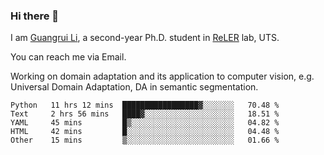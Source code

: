 ### Hi there 👋

<!--
**Solacex/Solacex** is a ✨ _special_ ✨ repository because its `README.md` (this file) appears on your GitHub profile.

Here are some ideas to get you started:

- 🔭 I’m currently working on ...
- 🌱 I’m currently learning ...
- 👯 I’m looking to collaborate on ...
- 🤔 I’m looking for help with ...
- 💬 Ask me about ...
- 📫 How to reach me: ...
- 😄 Pronouns: ...
- ⚡ Fun fact: ...
-->
I am [Guangrui Li](http://www.guangrui.li), a second-year Ph.D. student in [ReLER](http://www.reler.net) lab, UTS.

You can reach me via Email.

Working on domain adaptation and its application to computer vision, e.g. Universal Domain Adaptation, DA in semantic segmentation. 


<!--START_SECTION:waka-->
```text
Python   11 hrs 12 mins  █████████████████▓░░░░░░░   70.48 % 
Text     2 hrs 56 mins   ████▓░░░░░░░░░░░░░░░░░░░░   18.51 % 
YAML     45 mins         █▒░░░░░░░░░░░░░░░░░░░░░░░   04.82 % 
HTML     42 mins         █░░░░░░░░░░░░░░░░░░░░░░░░   04.48 % 
Other    15 mins         ▒░░░░░░░░░░░░░░░░░░░░░░░░   01.66 % 
```
<!--END_SECTION:waka-->
